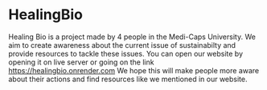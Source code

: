 # HealingBio
Healing Bio is a project made by 4 people in the Medi-Caps University. We aim to create awareness about the current issue of sustainabilty and provide resources to tackle these issues. You can open our website by opening it on live server or going on the link
https://healingbio.onrender.com
We hope this will make people more aware about their actions and find resources like we mentioned in our website.
